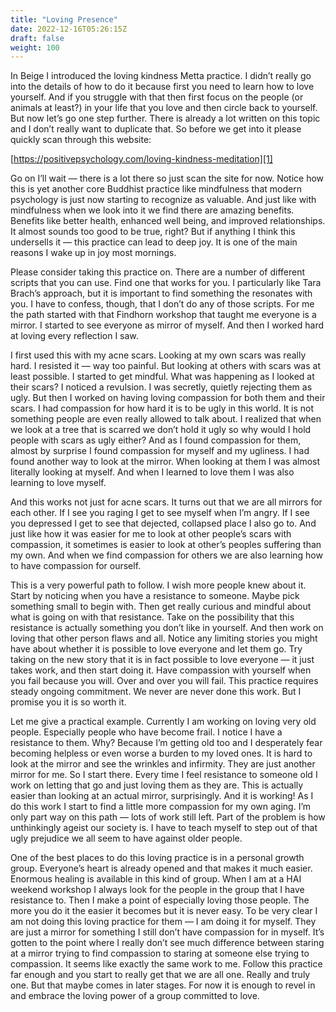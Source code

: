 ```yaml
---
title: "Loving Presence"
date: 2022-12-16T05:26:15Z
draft: false
weight: 100
---
```

In Beige I introduced the loving kindness Metta practice. I didn’t really go into the details of how to do it because first you need to learn how to love yourself. And if you struggle with that then first focus on the people (or animals at least?) in your life that you love and then circle back to yourself. But now let’s go one step further. There is already a lot written on this topic and I don’t really want to duplicate that. So before we get into it please quickly scan through this website:

[https://positivepsychology.com/loving-kindness-meditation][1]

Go on I’ll wait — there is a lot there so just scan the site for now. Notice how this is yet another core Buddhist practice like mindfulness that modern psychology is just now starting to recognize as valuable. And just like with mindfulness when we look into it we find there are amazing benefits. Benefits like better health, enhanced well being, and improved relationships. It almost sounds too good to be true, right?  But if anything I think this undersells it — this practice can lead to deep joy. It is one of the main reasons I wake up in joy most mornings.

Please consider taking this practice on. There are a number of different scripts that you can use. Find one that works for you. I particularly like Tara Brach’s approach, but it is important to find something the resonates with you. I have to confess, though, that I don’t do any of those scripts. For me the path started with that Findhorn workshop that taught me everyone is a mirror. I started to see everyone as mirror of myself. And then I worked hard at loving every reflection I saw. 

I first used this with my acne scars. Looking at my own scars was really hard. I resisted it — way too painful. But looking at others with scars was at least possible. I started to get mindful. What was happening as I looked at their scars? I noticed a revulsion. I was secretly, quietly rejecting them as ugly. But then I worked on having loving compassion for both them and their scars. I had compassion for how hard it is to be ugly in this world. It is not something people are even really allowed to talk about. I realized that when we look at a tree that is scarred we don’t hold it ugly so why would I hold people with scars as ugly either? And as I found compassion for them, almost by surprise I found compassion for myself and my ugliness. I had found another way to look at the mirror. When looking at them I was almost literally looking at myself. And when I learned to love them I was also learning to love myself.

And this works not just for acne scars. It turns out that we are all mirrors for each other. If I see you raging I get to see myself when I’m angry. If I see you depressed I get to see that dejected, collapsed place I also go to. And just like how it was easier for me to look at other people’s scars with compassion, it sometimes is easier to look at other’s peoples suffering than my own. And when we find compassion for others we are also learning how to have compassion for ourself. 

This is a very powerful path to follow. I wish more people knew about it. Start by noticing when you have a resistance to someone. Maybe pick something small to begin with. Then get really curious and mindful about what is going on with that resistance. Take on the possibility that this resistance is actually something you don’t like in yourself. And then work on loving that other person flaws and all. Notice any limiting stories you might have about whether it is possible to love everyone and let them go. Try taking on the new story that it is in fact possible to love everyone — it just takes work, and then start doing it. Have compassion with yourself when you fail because you will. Over and over you will fail. This practice requires steady ongoing commitment. We never are never done this work. But I promise you it is so worth it. 

Let me give a practical example. Currently I am working on loving very old people. Especially people who have become frail.  I notice I have a resistance to them. Why? Because I’m getting old too and I desperately fear becoming helpless or even worse a burden to my loved ones. It is hard to look at the mirror and see the wrinkles and infirmity. They are just another mirror for me. So I start there. Every time I feel resistance to someone old I work on letting that go and just loving them as they are. This is actually easier than looking at an actual mirror, surprisingly. And it is working! As I do this work I start to find a little more compassion for my own aging. I’m only part way on this path — lots of work still left. Part of the problem is how unthinkingly ageist our society is. I have to teach myself to step out of that ugly prejudice we all seem to have against older people.

One of the best places to do this loving practice is in a personal growth group. Everyone’s heart is already opened and that makes it much easier.  Enormous healing is available in this kind of group. When I am at a HAI weekend workshop I always look for the people in the group that I have resistance to. Then I make a point of especially loving those people. The more you do it the easier it becomes but it is never easy. To be very clear I am not doing this loving practice for them — I am doing it for myself. They are just a mirror for something I still don’t have compassion for in myself. It’s gotten to the point where I really don’t see much difference between staring at a mirror trying to find compassion to staring at someone else trying to compassion. It seems like exactly the same work to me. Follow this practice far enough and you start to really get that we are all one. Really and truly one. But that maybe comes in later stages. For now it is enough to revel in and embrace the loving power of a group committed to love.



[1]:	https://positivepsychology.com/loving-kindness-meditation/